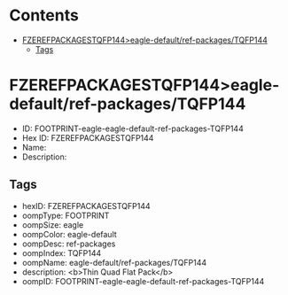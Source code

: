 



Contents
========

* [FZEREFPACKAGESTQFP144>eagle-default/ref-packages/TQFP144](#fzerefpackagestqfp144eagle-defaultref-packagestqfp144)
	* [Tags](#tags)

# FZEREFPACKAGESTQFP144>eagle-default/ref-packages/TQFP144

- ID: FOOTPRINT-eagle-eagle-default-ref-packages-TQFP144
- Hex ID: FZEREFPACKAGESTQFP144
- Name: 
- Description: 

## Tags

- hexID: FZEREFPACKAGESTQFP144
- oompType: FOOTPRINT
- oompSize: eagle
- oompColor: eagle-default
- oompDesc: ref-packages
- oompIndex: TQFP144
- oompName: eagle-default/ref-packages/TQFP144
- description: &lt;b&gt;Thin Quad Flat Pack&lt;/b&gt;
- oompID: FOOTPRINT-eagle-eagle-default-ref-packages-TQFP144
